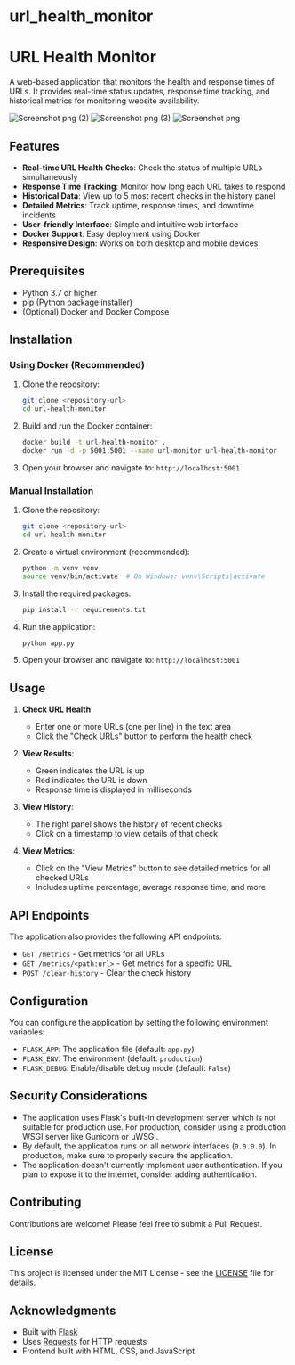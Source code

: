 # url_health_monitor
# URL Health Monitor

A web-based application that monitors the health and response times of URLs. It provides real-time status updates, response time tracking, and historical metrics for monitoring website availability.

![Screenshot png (2)](https://github.com/user-attachments/assets/c6804547-2ef7-403f-8a53-a46d4ec0fbdb)
![Screenshot png (3)](https://github.com/user-attachments/assets/08d17c9c-9adf-40c6-bcce-943bae2b9a1a)
![Screenshot png](https://github.com/user-attachments/assets/d4b38a17-679e-43f7-af88-eaf94a598aeb)



## Features

- **Real-time URL Health Checks**: Check the status of multiple URLs simultaneously
- **Response Time Tracking**: Monitor how long each URL takes to respond
- **Historical Data**: View up to 5 most recent checks in the history panel
- **Detailed Metrics**: Track uptime, response times, and downtime incidents
- **User-friendly Interface**: Simple and intuitive web interface
- **Docker Support**: Easy deployment using Docker
- **Responsive Design**: Works on both desktop and mobile devices

## Prerequisites

- Python 3.7 or higher
- pip (Python package installer)
- (Optional) Docker and Docker Compose

## Installation

### Using Docker (Recommended)

1. Clone the repository:
   ```bash
   git clone <repository-url>
   cd url-health-monitor
   ```

2. Build and run the Docker container:
   ```bash
   docker build -t url-health-monitor .
   docker run -d -p 5001:5001 --name url-monitor url-health-monitor
   ```

3. Open your browser and navigate to: `http://localhost:5001`

### Manual Installation

1. Clone the repository:
   ```bash
   git clone <repository-url>
   cd url-health-monitor
   ```

2. Create a virtual environment (recommended):
   ```bash
   python -m venv venv
   source venv/bin/activate  # On Windows: venv\Scripts\activate
   ```

3. Install the required packages:
   ```bash
   pip install -r requirements.txt
   ```

4. Run the application:
   ```bash
   python app.py
   ```

5. Open your browser and navigate to: `http://localhost:5001`

## Usage

1. **Check URL Health**:
   - Enter one or more URLs (one per line) in the text area
   - Click the "Check URLs" button to perform the health check

2. **View Results**:
   - Green indicates the URL is up
   - Red indicates the URL is down
   - Response time is displayed in milliseconds

3. **View History**:
   - The right panel shows the history of recent checks
   - Click on a timestamp to view details of that check

4. **View Metrics**:
   - Click on the "View Metrics" button to see detailed metrics for all checked URLs
   - Includes uptime percentage, average response time, and more

## API Endpoints

The application also provides the following API endpoints:

- `GET /metrics` - Get metrics for all URLs
- `GET /metrics/<path:url>` - Get metrics for a specific URL
- `POST /clear-history` - Clear the check history

## Configuration

You can configure the application by setting the following environment variables:

- `FLASK_APP`: The application file (default: `app.py`)
- `FLASK_ENV`: The environment (default: `production`)
- `FLASK_DEBUG`: Enable/disable debug mode (default: `False`)

## Security Considerations

- The application uses Flask's built-in development server which is not suitable for production use. For production, consider using a production WSGI server like Gunicorn or uWSGI.
- By default, the application runs on all network interfaces (`0.0.0.0`). In production, make sure to properly secure the application.
- The application doesn't currently implement user authentication. If you plan to expose it to the internet, consider adding authentication.

## Contributing

Contributions are welcome! Please feel free to submit a Pull Request.

## License

This project is licensed under the MIT License - see the [LICENSE](LICENSE) file for details.

## Acknowledgments

- Built with [Flask](https://flask.palletsprojects.com/)
- Uses [Requests](https://docs.python-requests.org/) for HTTP requests
- Frontend built with HTML, CSS, and JavaScript
